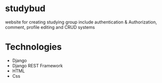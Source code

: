 # studybud
website for creating studying group include authentication & Authorization, comment, profile editing and CRUD systems

# Technologies
* Django
* Django REST Framework
* HTML
* Css

